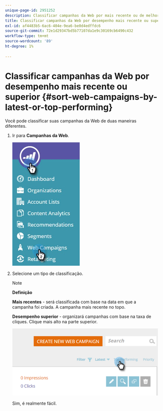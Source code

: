 ```yaml
---
unique-page-id: 2951252
description: Classificar campanhas da Web por mais recente ou de melhor desempenho - Documentos do Marketo - Documentação do produto
title: Classificar campanhas da Web por desempenho mais recente ou superior
exl-id: af4483b5-6ac6-404e-9ea6-be0d4edffdc6
source-git-commit: 72e1d29347bd5b77107da1e9c30169cb6490c432
workflow-type: tm+mt
source-wordcount: '89'
ht-degree: 1%

---
```


# Classificar campanhas da Web por desempenho mais recente ou superior {#sort-web-campaigns-by-latest-or-top-performing}

Você pode classificar suas campanhas da Web de duas maneiras diferentes.

1. Ir para **Campanhas da Web**.

   ![](assets/web-campaigns-hand-1.jpg)

1. Selecione um tipo de classificação.

   >[!NOTE]
   >
   >**Definição**
   >
   >**Mais recentes** - será classificada com base na data em que a campanha foi criada. A campanha mais recente no topo.
   >
   >**Desempenho superior** - organizará campanhas com base na taxa de cliques. Clique mais alto na parte superior.

   ![](assets/image2016-11-4-13-3a34-3a59.png)

   Sim, é realmente fácil.
